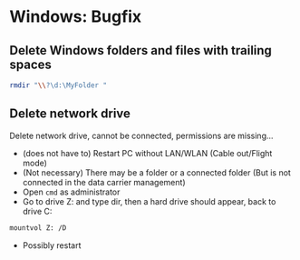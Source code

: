 # Windows: Bugfix

## Delete Windows folders and files with trailing spaces

```bash
rmdir "\\?\d:\MyFolder "
```

## Delete network drive

Delete network drive, cannot be connected, permissions are missing...

* (does not have to) Restart PC without LAN/WLAN (Cable out/Flight mode)
* (Not necessary) There may be a folder or a connected folder (But is not connected in the data carrier management)
* Open `cmd` as administrator
* Go to drive Z: and type dir, then a hard drive should appear, back to drive C:

```bash
mountvol Z: /D
```

* Possibly restart
